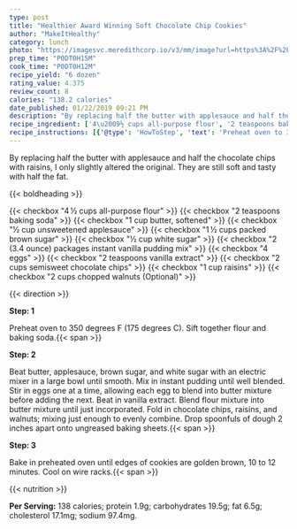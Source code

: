 ```yaml
---
type: post
title: "Healthier Award Winning Soft Chocolate Chip Cookies"
author: "MakeItHealthy"
category: lunch
photo: "https://imagesvc.meredithcorp.io/v3/mm/image?url=https%3A%2F%2Fimages.media-allrecipes.com%2Fuserphotos%2F2848041.jpg"
prep_time: "P0DT0H15M"
cook_time: "P0DT0H12M"
recipe_yield: "6 dozen"
rating_value: 4.375
review_count: 8
calories: "138.2 calories"
date_published: 01/22/2019 09:21 PM
description: "By replacing half the butter with applesauce and half the chocolate chips with raisins, I only slightly altered the original. They are still soft and tasty with half the fat."
recipe_ingredient: ['4\u2009½ cups all-purpose flour', '2 teaspoons baking soda', '1 cup butter, softened', '½ cup unsweetened applesauce', '1\u2009½ cups packed brown sugar', '½ cup white sugar', '2 (3.4 ounce) packages instant vanilla pudding mix', '4 eggs', '2 teaspoons vanilla extract', '2 cups semisweet chocolate chips', '1 cup raisins', '2 cups chopped walnuts']
recipe_instructions: [{'@type': 'HowToStep', 'text': 'Preheat oven to 350 degrees F (175 degrees C). Sift together flour and baking soda.\n'}, {'@type': 'HowToStep', 'text': 'Beat butter, applesauce, brown sugar, and white sugar with an electric mixer in a large bowl until smooth. Mix in instant pudding until well blended. Stir in eggs one at a time, allowing each egg to blend into butter mixture before adding the next. Beat in vanilla extract.  Blend flour mixture into butter mixture until just incorporated. Fold in chocolate chips, raisins, and walnuts; mixing just enough to evenly combine. Drop spoonfuls of dough 2 inches apart onto ungreased baking sheets.\n'}, {'@type': 'HowToStep', 'text': 'Bake in preheated oven until edges of cookies are golden brown, 10 to 12 minutes. Cool on wire racks.\n'}]
---
```


By replacing half the butter with applesauce and half the chocolate chips with raisins, I only slightly altered the original. They are still soft and tasty with half the fat. 

{{< boldheading >}}

{{< checkbox "4 ½ cups all-purpose flour" >}}
{{< checkbox "2 teaspoons baking soda" >}}
{{< checkbox "1 cup butter, softened" >}}
{{< checkbox "½ cup unsweetened applesauce" >}}
{{< checkbox "1 ½ cups packed brown sugar" >}}
{{< checkbox "½ cup white sugar" >}}
{{< checkbox "2 (3.4 ounce) packages instant vanilla pudding mix" >}}
{{< checkbox "4  eggs" >}}
{{< checkbox "2 teaspoons vanilla extract" >}}
{{< checkbox "2 cups semisweet chocolate chips" >}}
{{< checkbox "1 cup raisins" >}}
{{< checkbox "2 cups chopped walnuts  (Optional)" >}}


{{< direction >}}

**Step: 1**

Preheat oven to 350 degrees F (175 degrees C). Sift together flour and baking soda.{{< span >}}

**Step: 2**

Beat butter, applesauce, brown sugar, and white sugar with an electric mixer in a large bowl until smooth. Mix in instant pudding until well blended. Stir in eggs one at a time, allowing each egg to blend into butter mixture before adding the next. Beat in vanilla extract.  Blend flour mixture into butter mixture until just incorporated. Fold in chocolate chips, raisins, and walnuts; mixing just enough to evenly combine. Drop spoonfuls of dough 2 inches apart onto ungreased baking sheets.{{< span >}}

**Step: 3**

Bake in preheated oven until edges of cookies are golden brown, 10 to 12 minutes. Cool on wire racks.{{< span >}}

{{< nutrition >}}

**Per Serving:** 138 calories; protein 1.9g; carbohydrates 19.5g; fat 6.5g; cholesterol 17.1mg; sodium 97.4mg.